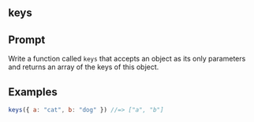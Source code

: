 ## keys

## Prompt 

Write a function called `keys` that accepts an object as its only parameters and returns an array of the keys of this object.

## Examples

```js
keys({ a: "cat", b: "dog" }) //=> ["a", "b"]
```